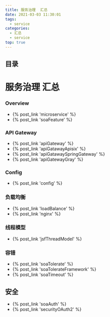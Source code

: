 ```yaml
---
title: 服务治理  汇总
date: 2021-03-03 11:30:01
tags:
  - service
categories: 
  - 汇总
  - service
top: true  
---
```


<p></p>
<!-- more -->

## 目录
<!-- toc -->

# 服务治理  汇总
### Overview
+ {% post_link 'microservice' %}
+ {% post_link 'soaFeature' %}

### API Gateway
+ {% post_link 'apiGateway' %}
+ {% post_link 'apiGatawayApisix' %}
+ {% post_link 'apiGatawaySpringGateway' %}
+ {% post_link 'apiGatewayGray' %}

### Config
+ {% post_link 'config' %}

### 负载均衡
- {% post_link 'loadBalance' %}
- {% post_link 'nginx' %}

### 线程模型
+ {% post_link 'jsfThreadModel' %}

### 容错
+ {% post_link 'soaTolerate' %}
+ {% post_link 'soaTolerateFramework' %}
+ {% post_link 'soaTimeout' %}

## 安全
+ {% post_link 'soaAuth' %}
+ {% post_link 'securityOAuth2' %}






